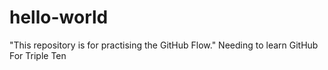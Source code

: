 # hello-world
"This repository is for practising the GitHub Flow."
Needing to learn GitHub For Triple Ten
